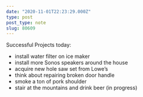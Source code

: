 ```yaml
---
date: "2020-11-01T22:23:29.000Z"
type: post 
post_type: note
slug: 80609
---
```

Successful Projects today:

- install water filter on ice maker
- install more Sonos speakers around the house
- acquire new hole saw set from Lowe’s 
- think about repairing broken door handle
- smoke a ton of pork shoulder
- stair at the mountains and drink beer (in progress)

